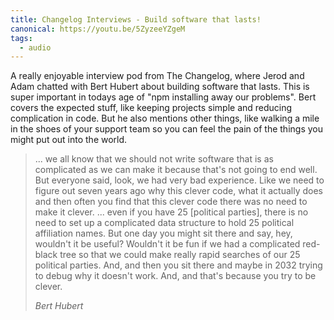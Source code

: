 ```yaml
---
title: Changelog Interviews - Build software that lasts!
canonical: https://youtu.be/5ZyzeeYZgeM
tags:
  - audio
---
```


A really enjoyable interview pod from The Changelog, where Jerod and Adam chatted with Bert Hubert about building software that lasts. This is super important in todays age of "npm installing away our problems". Bert covers the expected stuff, like keeping projects simple and reducing complication in code. But he also mentions other things, like walking a mile in the shoes of your support team so you can feel the pain of the things you might put out into the world.

> ... we all know that we should not write software that is as complicated as we can make it because that's not going to end well. But everyone said, look, we had very bad experience. Like we need to figure out seven years ago why this clever code, what it actually does and then often you find that this clever code there was no need to make it clever. ... even if you have 25 [political parties], there is no need to set up a complicated data structure to hold 25 political affiliation names. But one day you might sit there and say, hey, wouldn't it be useful? Wouldn't it be fun if we had a complicated red-black tree so that we could make really rapid searches of our 25 political parties. And, and then you sit there and maybe in 2032 trying to debug why it doesn't work. And, and that's because you try to be clever.
>
> <cite>Bert Hubert</cite>
